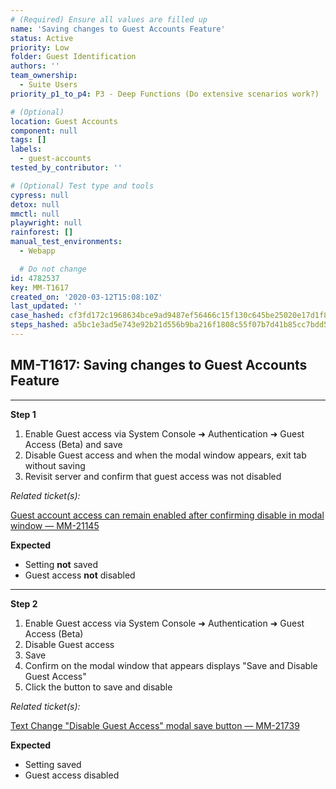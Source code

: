 ```yaml
---
# (Required) Ensure all values are filled up
name: 'Saving changes to Guest Accounts Feature'
status: Active
priority: Low
folder: Guest Identification
authors: ''
team_ownership:
  - Suite Users
priority_p1_to_p4: P3 - Deep Functions (Do extensive scenarios work?)

# (Optional)
location: Guest Accounts
component: null
tags: []
labels:
  - guest-accounts
tested_by_contributor: ''

# (Optional) Test type and tools
cypress: null
detox: null
mmctl: null
playwright: null
rainforest: []
manual_test_environments:
  - Webapp

  # Do not change
id: 4782537
key: MM-T1617
created_on: '2020-03-12T15:08:10Z'
last_updated: ''
case_hashed: cf3fd172c1968634bce9ad9487ef56466c15f130c645be25020e17d1f81e6f61f5d634cc5a4e14a591687906eb7c2567
steps_hashed: a5bc1e3ad5e743e92b21d556b9ba216f1808c55f07b7d41b85cc7bdd59a4ea3408dbd73dfc202a9d67ad6428e47fdfe5
---
```


<!-- (Auto-generated) Based on frontmatter's "key" and "name" -->

## MM-T1617: Saving changes to Guest Accounts Feature

---

**Step 1**

1. Enable Guest access via System Console ➜ Authentication ➜ Guest Access (Beta) and save
2. Disable Guest access and when the modal window appears, exit tab without saving
3. Revisit server and confirm that guest access was not disabled

_Related ticket(s):_

[Guest account access can remain enabled after confirming disable in modal window — MM-21145](https://mattermost.atlassian.net/browse/MM-21145)

**Expected**

- Setting **not** saved
- Guest access **not** disabled

---

**Step 2**

1. Enable Guest access via System Console ➜ Authentication ➜ Guest Access (Beta)
2. Disable Guest access
3. Save
4. Confirm on the modal window that appears displays "Save and Disable Guest Access"
5. Click the button to save and disable

_Related ticket(s):_

[Text Change "Disable Guest Access" modal save button — MM-21739](https://mattermost.atlassian.net/browse/MM-21739)

**Expected**

- Setting saved
- Guest access disabled
